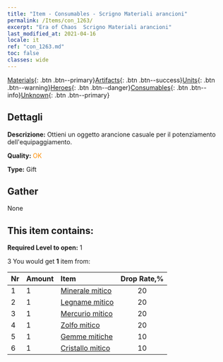 ```yaml
---
title: "Item - Consumables - Scrigno Materiali arancioni"
permalink: /Items/con_1263/
excerpt: "Era of Chaos  Scrigno Materiali arancioni"
last_modified_at: 2021-04-16
locale: it
ref: "con_1263.md"
toc: false
classes: wide
---
```

 [Materials](/it/Items/){: .btn .btn--primary}[Artifacts](/it/Items/Artifacts/){: .btn .btn--success}[Units](/it/Items/Units/){: .btn .btn--warning}[Heroes](/it/Items/Heroes/){: .btn .btn--danger}[Consumables](/it/Items/Consumables/){: .btn .btn--info}[Unknown](/it/Items/Unknown/){: .btn .btn--primary}

## Dettagli
 **Descrizione:** Ottieni un oggetto arancione casuale per il potenziamento dell'equipaggiamento.

 **Quality:** <span style="color: #FF8C00">OK</span>

 **Type:** Gift

## Gather

  None

## This item contains:

 **Required Level to open:** 1

 3 You would get **1** item  from:

  | Nr | Amount |     Item    | Drop Rate,% |
  |:---|:-------|:------------|:---------:|
  | 1 | 1 | [Minerale mitico](/it/Items/mat_61/) | 20 | 
  | 2 | 1 | [Legname mitico](/it/Items/mat_62/) | 20 | 
  | 3 | 1 | [Mercurio mitico](/it/Items/mat_63/) | 20 | 
  | 4 | 1 | [Zolfo mitico](/it/Items/mat_64/) | 20 | 
  | 5 | 1 | [Gemme mitiche](/it/Items/mat_65/) | 10 | 
  | 6 | 1 | [Cristallo mitico](/it/Items/mat_66/) | 10 | 
